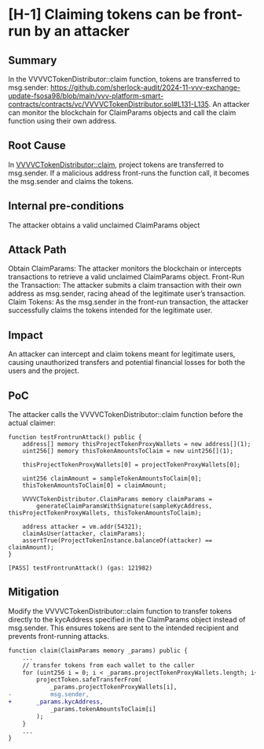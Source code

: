 # [H-1] Claiming tokens can be front-run by an attacker

## Summary

In the VVVVCTokenDistributor::claim function, tokens are transferred to msg.sender: https://github.com/sherlock-audit/2024-11-vvv-exchange-update-fsosa98/blob/main/vvv-platform-smart-contracts/contracts/vc/VVVVCTokenDistributor.sol#L131-L135. An attacker can monitor the blockchain for ClaimParams objects and call the claim function using their own address.

## Root Cause

In [VVVVCTokenDistributor::claim](https://github.com/sherlock-audit/2024-11-vvv-exchange-update/blob/main/vvv-platform-smart-contracts/contracts/vc/VVVVCTokenDistributor.sol#L133), project tokens are transferred to msg.sender. If a malicious address front-runs the function call, it becomes the msg.sender and claims the tokens.

## Internal pre-conditions

The attacker obtains a valid unclaimed ClaimParams object

## Attack Path

Obtain ClaimParams: The attacker monitors the blockchain or intercepts transactions to retrieve a valid unclaimed ClaimParams object.
Front-Run the Transaction: The attacker submits a claim transaction with their own address as msg.sender, racing ahead of the legitimate user’s transaction.
Claim Tokens: As the msg.sender in the front-run transaction, the attacker successfully claims the tokens intended for the legitimate user.

## Impact

An attacker can intercept and claim tokens meant for legitimate users, causing unauthorized transfers and potential financial losses for both the users and the project.

## PoC
The attacker calls the VVVVCTokenDistributor::claim function before the actual claimer:

```solidity
function testFrontrunAttack() public {
    address[] memory thisProjectTokenProxyWallets = new address[](1);
    uint256[] memory thisTokenAmountsToClaim = new uint256[](1);

    thisProjectTokenProxyWallets[0] = projectTokenProxyWallets[0];

    uint256 claimAmount = sampleTokenAmountsToClaim[0];
    thisTokenAmountsToClaim[0] = claimAmount;

    VVVVCTokenDistributor.ClaimParams memory claimParams =
        generateClaimParamsWithSignature(sampleKycAddress, thisProjectTokenProxyWallets, thisTokenAmountsToClaim);

    address attacker = vm.addr(54321);
    claimAsUser(attacker, claimParams);
    assertTrue(ProjectTokenInstance.balanceOf(attacker) == claimAmount);
}
```

```
[PASS] testFrontrunAttack() (gas: 121982)
```

## Mitigation

Modify the VVVVCTokenDistributor::claim function to transfer tokens directly to the kycAddress specified in the ClaimParams object instead of msg.sender. This ensures tokens are sent to the intended recipient and prevents front-running attacks.

```diff
function claim(ClaimParams memory _params) public {
    ...
    // transfer tokens from each wallet to the caller
    for (uint256 i = 0; i < _params.projectTokenProxyWallets.length; i++) {
        projectToken.safeTransferFrom(
            _params.projectTokenProxyWallets[i],
-           msg.sender,
+	    _params.kycAddress,
            _params.tokenAmountsToClaim[i]
        );
    }
    ...
}
```